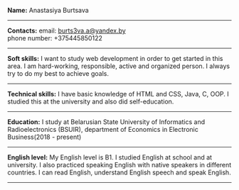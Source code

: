 **Name:**
Anastasiya Burtsava  
***
**Contacts:**
email: burts3va.a@yandex.by  
phone number: +375445850122  
***
**Soft skills:**
I want to study web development in order to get started in this area. I am hard-working, responsible, active and organized person. I always try to do my best to achieve goals.  
***
**Technical skills:**
I have basic knowledge of HTML and CSS, Java, C, OOP. I studied this at the university and also did self-education.  
***
**Education:**
I study at Belarusian State University of Informatics and Radioelectronics (BSUIR), department of Economics in Electronic Business(2018 - present)  
***
**English level:**
My English level is B1. I studied English at school and at university. I also practiced speaking English with native speakers in different countries. I can read English, understand English speech and speak English.  
***
